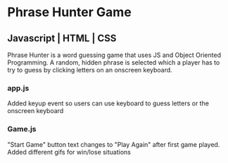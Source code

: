 # Phrase Hunter Game
<h2>Javascript | HTML | CSS</h2>
<p>Phrase Hunter is a word guessing game that uses JS and Object Oriented Programming. A random, hidden phrase is selected which a player has to try to guess by clicking letters on an onscreen keyboard.</p> 
<h3>app.js</h3>
Added keyup event so users can use keyboard to guess letters or the onscreen keyboard
<h3>Game.js</h3>
"Start Game" button text changes to "Play Again" after first game played.
<br> Added different gifs for win/lose situations

 
